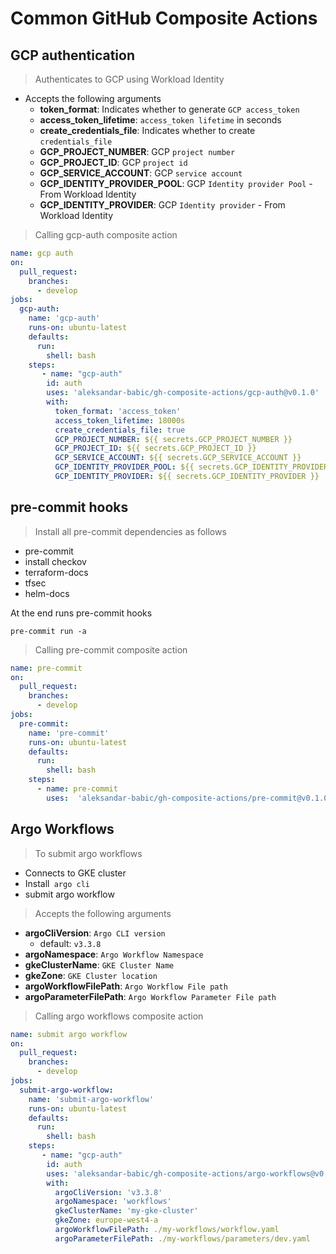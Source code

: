 # Common GitHub Composite Actions

## GCP authentication
> Authenticates to GCP using Workload Identity
- Accepts the following arguments
    - **token_format**: Indicates whether to generate `GCP access_token`
    - **access_token_lifetime**: `access_token lifetime` in seconds
    - **create_credentials_file**: Indicates whether to create `credentials_file`
    - **GCP_PROJECT_NUMBER**: GCP `project number`
    - **GCP_PROJECT_ID**: GCP `project id`
    - **GCP_SERVICE_ACCOUNT**: GCP `service account`
    - **GCP_IDENTITY_PROVIDER_POOL**: GCP `Identity provider Pool` - From Workload Identity
    - **GCP_IDENTITY_PROVIDER**: GCP `Identity provider` - From Workload Identity

> Calling gcp-auth composite action
```yaml
name: gcp auth
on:
  pull_request:
    branches:
      - develop
jobs:
  gcp-auth:
    name: 'gcp-auth'
    runs-on: ubuntu-latest
    defaults:
      run:
        shell: bash
    steps:
       - name: "gcp-auth"
        id: auth
        uses: 'aleksandar-babic/gh-composite-actions/gcp-auth@v0.1.0'
        with:
          token_format: 'access_token'
          access_token_lifetime: 18000s
          create_credentials_file: true
          GCP_PROJECT_NUMBER: ${{ secrets.GCP_PROJECT_NUMBER }}
          GCP_PROJECT_ID: ${{ secrets.GCP_PROJECT_ID }}
          GCP_SERVICE_ACCOUNT: ${{ secrets.GCP_SERVICE_ACCOUNT }}
          GCP_IDENTITY_PROVIDER_POOL: ${{ secrets.GCP_IDENTITY_PROVIDER_POOL }}
          GCP_IDENTITY_PROVIDER: ${{ secrets.GCP_IDENTITY_PROVIDER }}

```

## pre-commit hooks
> Install all pre-commit dependencies as follows
-  pre-commit
- install checkov
- terraform-docs
- tfsec
- helm-docs

At the end runs pre-commit hooks
```shell
pre-commit run -a
```


> Calling pre-commit composite action
```yaml
name: pre-commit
on:
  pull_request:
    branches:
      - develop
jobs:
  pre-commit:
    name: 'pre-commit'
    runs-on: ubuntu-latest
    defaults:
      run:
        shell: bash
    steps:
      - name: pre-commit
        uses:  'aleksandar-babic/gh-composite-actions/pre-commit@v0.1.0'
```

## Argo Workflows
> To submit argo workflows
- Connects to GKE cluster
- Install` argo cli`
- submit argo workflow

> Accepts the following arguments
 - **argoCliVersion**: `Argo CLI version`
    -  default: `v3.3.8`
- **argoNamespace**: `Argo Workflow Namespace`
- **gkeClusterName**: `GKE Cluster Name`
- **gkeZone**: `GKE Cluster location`
- **argoWorkflowFilePath**: `Argo Workflow File path`
- **argoParameterFilePath**: `Argo Workflow Parameter File path`

> Calling argo workflows composite action
```yaml
name: submit argo workflow
on:
  pull_request:
    branches:
      - develop
jobs:
  submit-argo-workflow:
    name: 'submit-argo-workflow'
    runs-on: ubuntu-latest
    defaults:
      run:
        shell: bash
    steps:
       - name: "gcp-auth"
        id: auth
        uses: 'aleksandar-babic/gh-composite-actions/argo-workflows@v0.1.1'
        with:
          argoCliVersion: 'v3.3.8'
          argoNamespace: 'workflows'
          gkeClusterName: 'my-gke-cluster'
          gkeZone: europe-west4-a
          argoWorkflowFilePath: ./my-workflows/workflow.yaml
          argoParameterFilePath: ./my-workflows/parameters/dev.yaml
```
